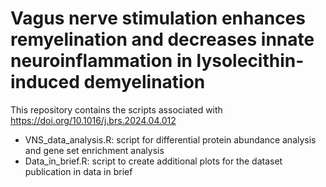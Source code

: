 # Vagus nerve stimulation enhances remyelination and decreases innate neuroinflammation in lysolecithin-induced demyelination

This repository contains the scripts associated with https://doi.org/10.1016/j.brs.2024.04.012 

- VNS_data_analysis.R: script for differential protein abundance analysis and gene set enrichment analysis
- Data_in_brief.R: script to create additional plots for the dataset publication in data in brief

